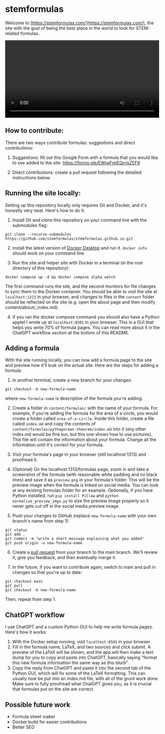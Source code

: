 # stemformulas
Welcome to [https://stemformulas.com/](https://stemformulas.com/), the site with the goal of being the best place in the world to look for STEM-related
formulas.

<video src='stemformulas_demo.mp4' width=500></video>

## How to contribute:

There are two ways contribute formulas: suggestions and direct contributions:

1. Suggestions: fill out this Google Form with a formula that you would like to see added to the site:
https://forms.gle/EWjwFmiEQrrjsZEF9

2. Direct contributions: create a pull request following the detailed instructions below.


## Running the site locally:
Setting up this repository locally only requires Git and Docker, and it's honestly very neat. Here's how to do it:
1. Install Git and clone this repository on your command line with the submodules flag:

```
git clone --recurse-submodules https://github.com/stemformulas/stemformulas.github.io.git
```

2. Install the latest version of [Docker Desktop](https://www.docker.com/products/docker-desktop/) and run it. `docker info` should work on your command line.

3. Run the site and helper site with Docker in a terminal (in the root directory of this repository):
```
docker compose up -d && docker compose alpha watch
```

The first command runs the site, and the second monitors for file changes to sync them to the Docker container. You should be able to visit the site at `localhost:1313` in your browser, and changes to files in the `content` folder should be reflected on the site (e.g. open the about page and then modify content/about/_index.md).

4. If you ran the docker compose command you should also have a Python applet I wrote up at `localhost:8501` in your browser. This is a GUI that helps you write 70% of formula pages. You can read more about it in the ChatGPT workflow section at the bottom of this README.


## Adding a formula
With the site running locally, you can now add a formula page to the site and preview how it'll look on the actual site.
Here are the steps for adding a formula:

1. In another terminal, create a new branch for your changes:

```
git checkout -b new-formula-name
```

where `new-formula-name` is descriptive of the formula you're adding.

2. Create a folder in `content/formulas/` with the name of your formula. For example, if you're adding the formula for the area of a circle, you would create a folder called `area-of-a-circle`. Inside this folder, create a file called `index.md` and copy the contents of `content/formulas/pythagorean-theorem/index.md` into it (any other index.md would be fine too, but this one shows how to use pictures). This file will contain the information about your formula. Change all the information until it's correct for your formula.

3. Visit your formula's page in your browser (still localhost:1313) and proofread it.

4. (Optional) On the localhost:1313/formulas page, zoom in and take a screenshot of the formula (with reasonable white padding and no black lines) and save it as `preview.png` in your formula's folder. This will be the preview image when the formula is linked on social media. You can look at any existing formulas folder for an example. Optionally, if you have Python installed, run `pip install Pillow` and `python normalize_preview_imgs.py` to size the preview image properly so it never gets cut off in the social media preview image.

5. Push your changes to GitHub (replace `new-formula-name` with your own branch's name from step 1):

```
git status
git add .
git commit -m "write a short message explaining what you added"
git push origin -u new-formula-name
```

6. Create a [pull request](https://github.com/stemformulas/stemformulas.github.io/compare) from your branch to the main branch. We'll review it, give you feedback, and then eventually merge it.

7. In the future, if you want to contribute again, switch to main and pull in changes so that you're up to date:

```
git checkout main
git pull
git checkout -b new-formula-name
```

Then, repeat from step 1.

## ChatGPT workflow
I use ChatGPT and a custom Python GUI to help me write formula pages. Here's how it works:

1. With the Docker setup running, visit `localhost:8501` in your browser.
2. Fill in the formula name, LaTeX, and two sources and click submit. A preview of the LaTeX will be shown, and the app will then make a text dump for you to copy and paste into ChatGPT, basically saying "format this new formula information the same way as this blurb". 
3. Copy the reply from ChatGPT and paste it into the second tab of the Python GUI, which will fix some of the LaTeX formatting. This can usually now be put into an index.md file, with all of the grunt work done. Make sure to fully proofread what ChatGPT gives you, as it is crucial that formulas put on the site are correct.

## Possible future work
- Formula sheet maker
- Docker build for easier contributions
- Better SEO
